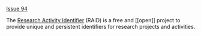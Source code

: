 [Issue 94](https://github.com/thoth-pub/thoth/issues/94)

The [Research Activity Identifier](https://www.raid.org.au/) (RAiD) is a free and [[open]] project to provide unique and persistent identifiers for research projects and activities. 